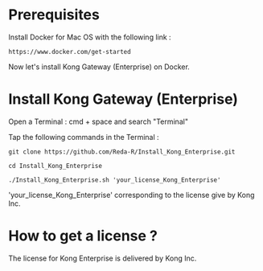# Prerequisites

Install Docker for Mac OS with the following link :

    https://www.docker.com/get-started

Now let's install Kong Gateway (Enterprise) on Docker.

# Install Kong Gateway (Enterprise)

Open a Terminal : cmd + space and search "Terminal"

Tap the following commands in the Terminal :

    git clone https://github.com/Reda-R/Install_Kong_Enterprise.git

    cd Install_Kong_Enterprise
    
    ./Install_Kong_Enterprise.sh 'your_license_Kong_Enterprise'

'your_license_Kong_Enterprise' corresponding to the license give by Kong Inc.

# How to get a license ?

The license for Kong Enterprise is delivered by Kong Inc.